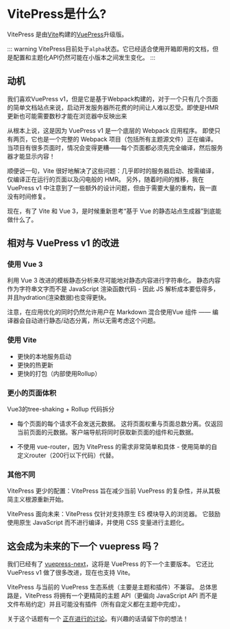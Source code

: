 # VitePress是什么?

VitePress 是由[Vite](https://vitejs.dev/)构建的[VuePress](https://vuepress.vuejs.org/)升级版。

::: warning
VitePress目前处于`alpha`状态。它已经适合使用开箱即用的文档，但是配置和主题化API仍然可能在小版本之间发生变化。
:::

## 动机

我们喜欢VuePress v1，但是它是基于Webpack构建的，对于一个只有几个页面的简单文档站点来说，启动开发服务器所花费的时间让人难以忍受。即使是HMR更新也可能需要数秒才能在浏览器中反映出来

从根本上说，这是因为 VuePress v1 是一个底层的 Webpack 应用程序。 即使只有两页，它也是一个完整的 Webpack 项目（包括所有主题源文件）正在编译。 当项目有很多页面时，情况会变得更糟——每个页面都必须先完全编译，然后服务器才能显示内容！

顺便说一句，Vite 很好地解决了这些问题：几乎即时的服务器启动、按需编译，仅编译正在运行的页面以及闪电般的 HMR。 另外，随着时间的推移，我在 VuePress v1 中注意到了一些额外的设计问题，但由于需要大量的重构，我一直没有时间修复。

现在，有了 Vite 和 Vue 3，是时候重新思考“基于 Vue 的静态站点生成器”到底能做什么了。

## 相对与 VuePress v1 的改进

### 使用 Vue 3

利用 Vue 3 改进的模板静态分析来尽可能地对静态内容进行字符串化。 静态内容作为字符串文字而不是 JavaScript 渲染函数代码 - 因此 JS 解析成本要低得多，并且hydration(渲染数据)也变得更快。

注意，在应用优化的同时仍然允许用户在 Markdown 混合使用Vue 组件 —— 编译器会自动进行静态/动态分离，所以无需考虑这个问题。

### 使用 Vite

- 更快的本地服务启动
- 更快的热更新
- 更快的打包（内部使用Rollup）

### 更小的页面体积

Vue3的tree-shaking + Rollup 代码拆分

- 每个页面的每个请求不会发送元数据。 这将页面权重与页面总数分离。仅返回当前页面的元数据。客户端导航将同时获取新页面的组件和元数据。
<!-- - Does not ship metadata for every page on every request. This decouples page weight from total number of pages. Only the current page's metadata is sent. Client side navigation fetches the new page's component and metadata together. -->
- 不使用 vue-router，因为 VitePress 的需求非常简单和具体 - 使用简单的自定义router（200行以下代码）代替。

### 其他不同

VitePress 更少的配置：VitePress 旨在减少当前 VuePress 的复杂性，并从其极简主义根源重新开始。

VitePress 面向未来：VitePress 仅针对支持原生 ES 模块导入的浏览器。 它鼓励使用原生 JavaScript 而不进行编译，并使用 CSS 变量进行主题化。

## 这会成为未来的下一个 vuepress 吗？

我们已经有了 [vuepress-next](https://github.com/vuepress/vuepress-next)，这将是 VuePress 的下一个主要版本。 它还比 VuePress v1 做了很多改进，现在也支持 Vite。

VitePress 与当前的 VuePress 生态系统（主要是主题和插件）不兼容。 总体思路是，VitePress 将拥有一个更精简的主题 API（更偏向 JavaScript API 而不是文件布局约定）并且可能没有插件（所有自定义都在主题中完成）。

关于这个话题有一个 [正在进行的讨论](https://github.com/vuejs/vitepress/discussions/548)。有兴趣的话请留下你的想法！
